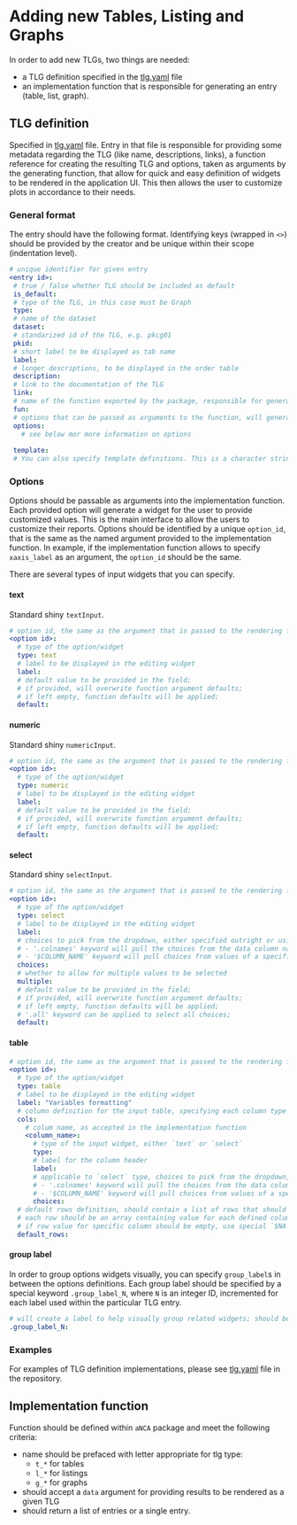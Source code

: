 # Adding new Tables, Listing and Graphs
In order to add new TLGs, two things are needed:
- a TLG definition specified in the [tlg.yaml](../../inst/shiny/tlg.yaml) file
- an implementation function that is responsible for generating an entry (table, list, graph).

## TLG definition
Specified in [tlg.yaml](../../inst/shiny/tlg.yaml) file. Entry in that file is responsible for providing some metadata regarding the TLG (like name, descriptions, links), a function reference for creating the resulting TLG and options, taken as arguments by the generating function, that allow for quick and easy definition of widgets to be rendered in the application UI. This then allows the user to customize plots in accordance to their needs.

### General format
The entry should have the following format. Identifying keys (wrapped in `<>`) should be provided by the creator and be unique within their scope (indentation level).
 ```yaml
# unique identifier for given entry
<entry id>:
  # true / false whether TLG should be included as default
  is_default:
  # type of the TLG, in this case must be Graph
  type:
  # name of the dataset
  dataset:
  # standarized id of the TLG, e.g. pkcg01     
  pkid:
  # short label to be displayed as tab name
  label:
  # longer descriptions, to be displayed in the order table
  description:
  # link to the documentation of the TLG
  link:
  # name of the function exported by the package, responsible for generating TLG, must return a list of plots to be displayed
  fun:
  # options that can be passed as arguments to the function, will generate an editing widget on the TLG page
  options:
    # see below mor more information on options
    
  template:
  # You can also specify template definitions. This is a character string with id of another TLG definition. All options will be copied over from template id. Any provided parameters will be a) overwritten if existing in the template or b) added as new.
```

### Options
Options should be passable as arguments into the implementation function. Each provided option will generate a widget for the user to provide customized values. This is the main interface to allow the users to customize their reports. Options should be identified by a unique `option_id`, that is the same as the named argument provided to the implementation function. In example, if the implementation function allows to specify `xaxis_label` as an argument, the `option_id` should be the same.

There are several types of input widgets that you can specify.

#### text
Standard shiny `textInput`.
```yaml
# option id, the same as the argument that is passed to the rendering function, must be unique in the scope of the TLG entry
<option id>:
  # type of the option/widget
  type: text
  # label to be displayed in the editing widget
  label:
  # default value to be provided in the field;
  # if provided, will overwrite function argument defaults;
  # if left empty, function defaults will be applied;
  default: 
```

#### numeric
Standard shiny `numericInput`.
```yaml
# option id, the same as the argument that is passed to the rendering function, must be unique in the scope of the TLG entry
<option id>:
  # type of the option/widget
  type: numeric
  # label to be displayed in the editing widget
  label:
  # default value to be provided in the field;
  # if provided, will overwrite function argument defaults;
  # if left empty, function defaults will be applied;
  default: 
```

#### select
Standard shiny `selectInput`.
```yaml
# option id, the same as the argument that is passed to the rendering function, must be unique in the scope of the TLG entry
<option id>:
  # type of the option/widget
  type: select
  # label to be displayed in the editing widget
  label:
  # choices to pick from the dropdown, either specified outright or using a special keyword:
  # - '.colnames' keyword will pull the choices from the data column names
  # - '$COLUMN_NAME' keyword will pull choices from values of a specific column
  choices:
  # whether to allow for multiple values to be selected  
  multiple:
  # default value to be provided in the field;
  # if provided, will overwrite function argument defaults;
  # if left empty, function defaults will be applied;
  # '.all' keyword can be applied to select all choices;
  default: 
```

#### table
```yaml
# option id, the same as the argument that is passed to the rendering function, must be unique in the scope of the TLG entry
<option id>:
  # type of the option/widget
  type: table
  # label to be displayed in the editing widget
  label: "Variables formatting"
  # column definition for the input table, specifying each column type
  cols:
    # colum name, as accepted in the implementation function
    <column_name>:
      # type of the input widget, either `text` or `select`
      type:
      # label for the column header
      label:
      # applicable to `select` type, choices to pick from the dropdown, either specified outright or using a special keyword:
      # - '.colnames' keyword will pull the choices from the data column names
      # - '$COLUMN_NAME' keyword will pull choices from values of a specific column
      choices:
  # default rows definition, should contain a list of rows that should be applied as defaults;
  # each row should be an array containing value for each defined column;
  # if row value for specific column should be empty, use special `$NA` keyword.
  default_rows:
```

#### group label
In order to group options widgets visually, you can specify `group_label`s in between the options definitions. Each group label should be specified by a special keyword `.group_label_N`, where `N` is an integer ID, incremented for each label used within the particular TLG entry.
```yaml
# will create a label to help visually group related widgets; should be a character string; N should be replaced with an integer to uniquely identify the keyword    
.group_label_N:
```

### Examples
For examples of TLG definition implementations, please see [tlg.yaml](inst/shiny/tlg.yaml) file in the repository.

## Implementation function
Function should be defined within `aNCA` package and meet the following criteria:
  - name should be prefaced with letter appropriate for tlg type:
    - `t_*` for tables
    - `l_*` for listings
    - `g_*` for graphs
  - should accept a `data` argument for providing results to be rendered as a given TLG
  - should return a list of entries or a single entry.
